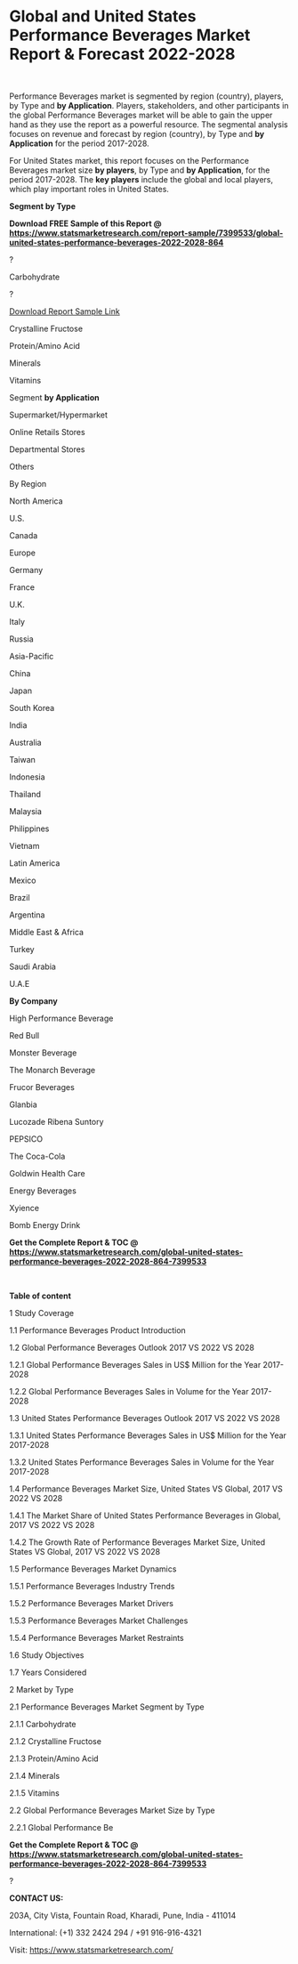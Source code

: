 <h1>Global and United States Performance Beverages Market Report & Forecast 2022-2028</h1><br/><p>Performance Beverages market is segmented by region (country), players, by Type and <strong>by Application</strong>. Players, stakeholders, and other participants in the global Performance Beverages market will be able to gain the upper hand as they use the report as a powerful resource. The segmental analysis focuses on revenue and forecast by region (country), by Type and <strong>by Application</strong> for the period 2017-2028.</p>
 
 
 
 <p>For United States market, this report focuses on the Performance Beverages market size <strong>by players</strong>, by Type and <strong>by Application</strong>, for the period 2017-2028. The <strong>key players</strong> include the global and local players, which play important roles in United States.</p>
 
 
 
 <p><strong>Segment by Type</strong></p>
 
 
 
 <div><b>Download FREE Sample of this Report @ <a href="https://www.statsmarketresearch.com/download-free-sample/7399533/global-united-states-performance-beverages-2022-2028-864">https://www.statsmarketresearch.com/report-sample/7399533/global-united-states-performance-beverages-2022-2028-864</a></b></div>
 
 
 
 <p>? </p>
 
 
 
 <p>Carbohydrate</p>
 
 
 
 <p>? </p>
 
 
 
 <p><a href="https://www.statsmarketresearch.com/download-free-sample/7399533/global-united-states-performance-beverages-2022-2028-864">Download Report Sample Link</a></p>
 
 
 
 <p>Crystalline Fructose</p>
 
 
 
 <p>Protein/Amino Acid</p>
 
 
 
 <p>Minerals</p>
 
 
 
 <p>Vitamins</p>
 
 
 
 <p>Segment <strong>by Application</strong></p>
 
 
 
 <p>Supermarket/Hypermarket</p>
 
 
 
 <p>Online Retails Stores</p>
 
 
 
 <p>Departmental Stores</p>
 
 
 
 <p>Others</p>
 
 
 
 <p>By Region</p>
 
 
 
 <p>North America</p>
 
 
 
 <p>U.S.</p>
 
 
 
 <p>Canada</p>
 
 
 
 <p>Europe</p>
 
 
 
 <p>Germany</p>
 
 
 
 <p>France</p>
 
 
 
 <p>U.K.</p>
 
 
 
 <p>Italy</p>
 
 
 
 <p>Russia</p>
 
 
 
 <p>Asia-Pacific</p>
 
 
 
 <p>China</p>
 
 
 
 <p>Japan</p>
 
 
 
 <p>South Korea</p>
 
 
 
 <p>India</p>
 
 
 
 <p>Australia</p>
 
 
 
 <p>Taiwan</p>
 
 
 
 <p>Indonesia</p>
 
 
 
 <p>Thailand</p>
 
 
 
 <p>Malaysia</p>
 
 
 
 <p>Philippines</p>
 
 
 
 <p>Vietnam</p>
 
 
 
 <p>Latin America</p>
 
 
 
 <p>Mexico</p>
 
 
 
 <p>Brazil</p>
 
 
 
 <p>Argentina</p>
 
 
 
 <p>Middle East & Africa</p>
 
 
 
 <p>Turkey</p>
 
 
 
 <p>Saudi Arabia</p>
 
 
 
 <p>U.A.E</p>
 
 
 
 <p><strong>By Company</strong></p>
 
 
 
 <p>High Performance Beverage</p>
 
 
 
 <p>Red Bull</p>
 
 
 
 <p>Monster Beverage</p>
 
 
 
 <p>The Monarch Beverage</p>
 
 
 
 <p>Frucor Beverages</p>
 
 
 
 <p>Glanbia</p>
 
 
 
 <p>Lucozade Ribena Suntory</p>
 
 
 
 <p>PEPSICO</p>
 
 
 
 <p>The Coca-Cola</p>
 
 
 
 <p>Goldwin Health Care</p>
 
 
 
 <p>Energy Beverages</p>
 
 
 
 <p>Xyience</p>
 
 
 
 <p>Bomb Energy Drink</p>
 
 
 
 <div><b>Get the Complete Report & TOC @ <a href="https://www.statsmarketresearch.com/global-united-states-performance-beverages-2022-2028-864-7399533">https://www.statsmarketresearch.com/global-united-states-performance-beverages-2022-2028-864-7399533</a></b></div>
 
 
 
 <p><br />
 
 <b>Table of content</b></p>
 
 
 
 <p>1 Study Coverage<br />
 
 1.1 Performance Beverages Product Introduction<br />
 
 1.2 Global Performance Beverages Outlook 2017 VS 2022 VS 2028<br />
 
 1.2.1 Global Performance Beverages Sales in US$ Million for the Year 2017-2028<br />
 
 1.2.2 Global Performance Beverages Sales in Volume for the Year 2017-2028<br />
 
 1.3 United States Performance Beverages Outlook 2017 VS 2022 VS 2028<br />
 
 1.3.1 United States Performance Beverages Sales in US$ Million for the Year 2017-2028<br />
 
 1.3.2 United States Performance Beverages Sales in Volume for the Year 2017-2028<br />
 
 1.4 Performance Beverages Market Size, United States VS Global, 2017 VS 2022 VS 2028<br />
 
 1.4.1 The Market Share of United States Performance Beverages in Global, 2017 VS 2022 VS 2028<br />
 
 1.4.2 The Growth Rate of Performance Beverages Market Size, United States VS Global, 2017 VS 2022 VS 2028<br />
 
 1.5 Performance Beverages Market Dynamics<br />
 
 1.5.1 Performance Beverages Industry Trends<br />
 
 1.5.2 Performance Beverages Market Drivers<br />
 
 1.5.3 Performance Beverages Market Challenges<br />
 
 1.5.4 Performance Beverages Market Restraints<br />
 
 1.6 Study Objectives<br />
 
 1.7 Years Considered<br />
 
 2 Market by Type<br />
 
 2.1 Performance Beverages Market Segment by Type<br />
 
 2.1.1 Carbohydrate<br />
 
 2.1.2 Crystalline Fructose<br />
 
 2.1.3 Protein/Amino Acid<br />
 
 2.1.4 Minerals<br />
 
 2.1.5 Vitamins<br />
 
 2.2 Global Performance Beverages Market Size by Type<br />
 
 2.2.1 Global Performance Be</p>
 
 
 
 <div><b>Get the Complete Report & TOC @ <a href="https://www.statsmarketresearch.com/global-united-states-performance-beverages-2022-2028-864-7399533">https://www.statsmarketresearch.com/global-united-states-performance-beverages-2022-2028-864-7399533</a></b></div>
 
 
 
 <p>? </p>
 
 
 
 <p><b>CONTACT US:</b><br />
 
 203A, City Vista, Fountain Road, Kharadi, Pune, India - 411014<br />
 
 International: (+1) 332 2424 294 / +91 916-916-4321<br />
 
 Visit: <a href="https://www.statsmarketresearch.com/">https://www.statsmarketresearch.com/</a></p>